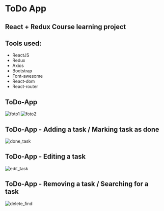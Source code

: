 # ToDo App

## React + Redux Course learning project

## Tools used:
- ReactJS
- Redux
- Axios
- Bootstrap
- Font-awesome
- React-dom
- React-router

## ToDo-App
![foto1](https://user-images.githubusercontent.com/81381511/213285877-ad2becdc-a770-4f4e-b76b-858f37fc597f.png)
![foto2](https://user-images.githubusercontent.com/81381511/213285901-c5634cba-9ea7-4f68-a58b-93b81da57e76.png)

## ToDo-App - Adding a task / Marking task as done
![done_task](https://user-images.githubusercontent.com/81381511/213285927-81da1e1f-e7f6-47ed-9b70-61ded1f45f0d.gif)

## ToDo-App - Editing a task
![edit_task](https://user-images.githubusercontent.com/81381511/213285979-73e7b52c-1aea-440e-83c9-0d634e8772b0.gif)

## ToDo-App - Removing a task / Searching for a task
![delete_find](https://user-images.githubusercontent.com/81381511/213286054-722582ed-c84a-4fdc-a68a-1621634a38ae.gif)

